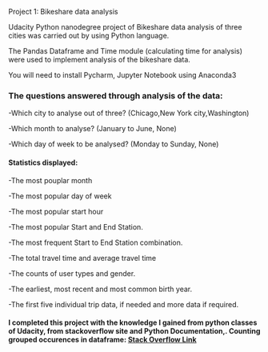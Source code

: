  Project 1: Bikeshare data analysis

Udacity Python nanodegree project of Bikeshare data analysis of three cities was carried out by using Python language.

The Pandas Dataframe and Time module (calculating time for analysis) were used to implement analysis of the bikeshare data.

You will need to install Pycharm, Jupyter Notebook using Anaconda3



### The questions answered through analysis of the data:

-Which city to analyse out of three? (Chicago,New York city,Washington)

-Which month to analyse? (January to June, None)

-Which day of week to be analysed? (Monday to Sunday, None)

#### Statistics displayed:

-The most pouplar month

-The most popular day of week

-The most popular start hour

-The most popular Start and End Station.

-The most frequent Start to End Station combination.

-The total travel time and average travel time

-The counts of user types and gender.

-The earliest, most recent and most common birth year.

-The first five individual trip data, if needed and more data if required.


#### I completed this project with the knowledge I gained from python classes of Udacity, from stackoverflow site and Python Documentation,. Counting grouped occurences in dataframe: [Stack Overflow Link](https://datascience.stackexchange.com/questions/29840/how-to-count-grouped-occurrences)
 
